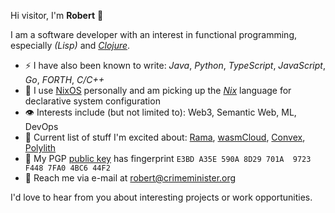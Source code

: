 Hi visitor, I'm **Robert** 👋

I am a software developer with an interest in functional programming, especially _(Lisp)_ and _[Clojure](https://clojure.org/)_.
- ⚡ I have also been known to write: _Java_, _Python_, _TypeScript_, _JavaScript_, _Go_, _FORTH_, _C/C++_
- 🌱 I use [NixOS](https://nixos.org/) personally and am picking up the _[Nix](https://nix.dev/manual/nix/2.18/language/index.html)_ language for declarative system configuration
- 👁️ Interests include (but not limited to): Web3, Semantic Web, ML, DevOps
- 💖 Current list of stuff I'm excited about: [Rama](https://redplanetlabs.com/), [wasmCloud](https://wasmcloud.com/), [Convex](https://convex.world/), [Polylith](https://polylith.gitbook.io/polylith)
- 🔐 My PGP [public key](./public-key.asc) has fingerprint `E3BD A35E 590A 8D29 701A  9723 F448 7FA0 4BC6 44F2`
- 📧 Reach me via e-mail at <robert@crimeminister.org>

I'd love to hear from you about interesting projects or work opportunities.
